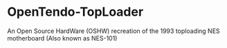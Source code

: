 # OpenTendo-TopLoader
An Open Source HardWare (OSHW) recreation of the 1993 toploading NES motherboard (Also known as NES-101)

